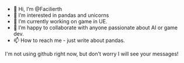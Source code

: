 - 👋 Hi, I’m @Facilierth
- 👀 I’m interested in pandas and unicorns
- 🌱 I’m currently working on game in UE.
- 💞️ I’m happy to collaborate with anyone passionate about AI or game dev.
- 📫 How to reach me - just write about pandas.

I'm not using github right now, but don't worry I will see your messages!
